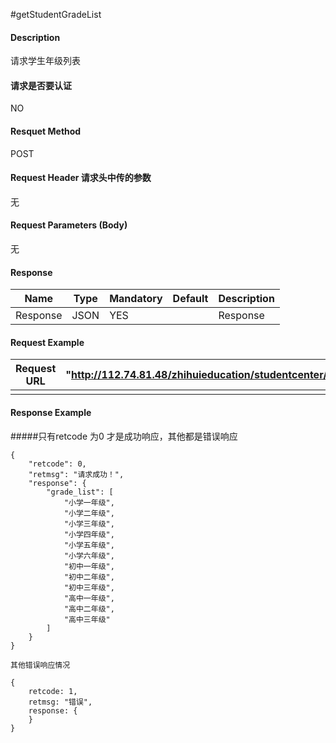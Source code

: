 #getStudentGradeList
#### Description
请求学生年级列表

#### 请求是否要认证
NO

#### Resquet Method
POST

#### Request Header 请求头中传的参数
无

#### Request Parameters (Body) 
无


#### Response
| Name | Type | Mandatory | Default | Description |
| -- | -- | -- | -- | -- |
| Response | JSON | YES| | Response |


#### Request Example

|Request URL | "http://112.74.81.48/zhihuieducation/studentcenter/getStudentGradeList" |
| --| -- |
| | |

#### Response Example

#####只有retcode 为0 才是成功响应，其他都是错误响应
```
{
    "retcode": 0,
    "retmsg": "请求成功！",
    "response": {
        "grade_list": [
            "小学一年级",
            "小学二年级",
            "小学三年级",
            "小学四年级",
            "小学五年级",
            "小学六年级",
            "初中一年级",
            "初中二年级",
            "初中三年级",
            "高中一年级",
            "高中二年级",
            "高中三年级"
        ]
    }
}

其他错误响应情况

{
    retcode: 1, 
    retmsg: "错误",
    response: {
    }
}


```



